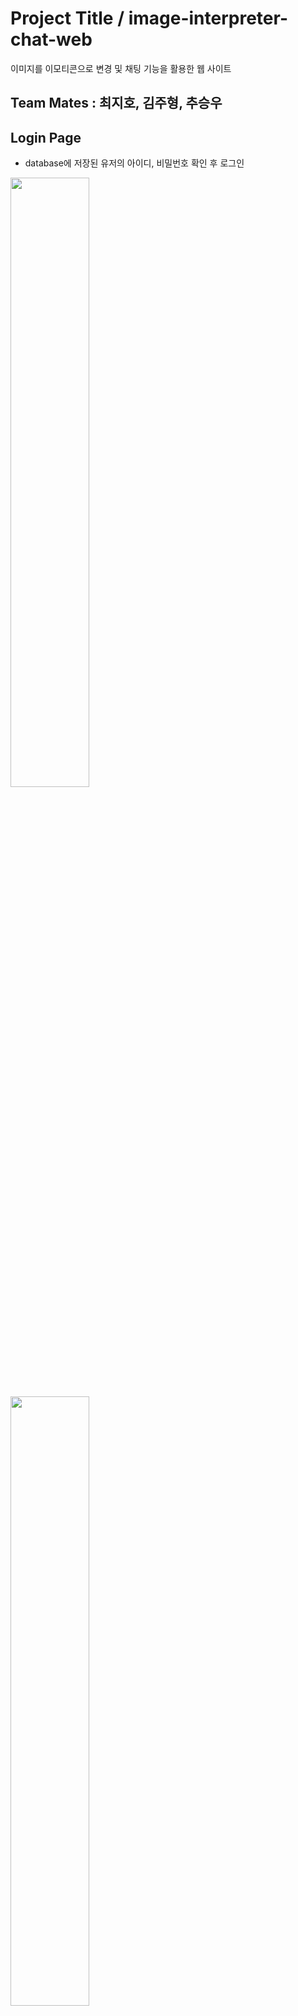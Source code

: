 # Project Title / image-interpreter-chat-web

이미지를 이모티콘으로 변경 및 채팅 기능을 활용한 웹 사이트

## Team Mates : 최지호, 김주형, 추승우

## Login Page
* database에 저장된 유저의 아이디, 비밀번호 확인 후 로그인
<img src ="https://user-images.githubusercontent.com/65812107/126427499-1edfcfbf-c0c6-43f0-bbef-fba7cca1ec75.png" width=50% height=50%>
<img src ="https://user-images.githubusercontent.com/65812107/126427500-3a95192b-b0a3-43e2-868b-572fde293d8d.png" width=50% hegith=50%>

## Image interpreter
* Google Cloud Vision API 사용
* 유저가 이미지 업로드
<img src ="https://user-images.githubusercontent.com/65812107/126427495-ecc668fa-9a29-4238-bfd4-0f9e47093be4.png" width=50% height=50%>
<img src ="https://user-images.githubusercontent.com/65812107/126427482-733997a2-aa50-4d09-af8e-0b486b7c2799.png" width=80% height=50%>
* 이미지에서 얼굴 인식 및 표정 분석
<img src ="https://user-images.githubusercontent.com/65812107/126427476-dc095a8a-f20b-485e-b9f1-cb3846b12298.png" width=50% height=50%>
<img src ="https://user-images.githubusercontent.com/65812107/126427463-082e7999-c560-4ea6-9269-174788195e50.png" width=50% heigth=50%>


## Chat (채팅)

* 구글, 페이스북 SDK를 활용한 로그인

<img src="https://user-images.githubusercontent.com/72987121/126331920-8d65c36b-c8fe-45e6-bd57-343ef4d292f9.PNG" width=50% height=50%>

* 유저 추가 기능을 활용하여 1대1 및 그룹 채팅 모두 진행 가능

<img src="https://user-images.githubusercontent.com/72987121/126331924-4f484f27-9989-41cd-874f-6987e1ebd2be.PNG" width=50% height=100%>

<img src="https://user-images.githubusercontent.com/72987121/126332734-b8539aaf-c63f-4c84-821e-361b080b1649.PNG" width=50% height=80%>

* 채팅 내역 저장 및 재접속시 로드

<img src="https://user-images.githubusercontent.com/72987121/126332723-5c912e57-c648-4ed7-9a58-cf5df85b9084.PNG" width=50% height=80%>

* 상대가 메세지를 읽었는지 유무 확인 가능
* 관리자가 유저 추가 및 삭제 (채팅 내역 삭제 가능)
* 로그인 정보 저장을 위한 firebase 및 Chat engine 사용
* <del> socket을 활용한 카메라 기능을 구현 하였으나 로컬에서만 작동 가능, 외부에서는 https링크가 아니라 접속 불가, 해당 사항 추가 보완 필요 </del> 



 

